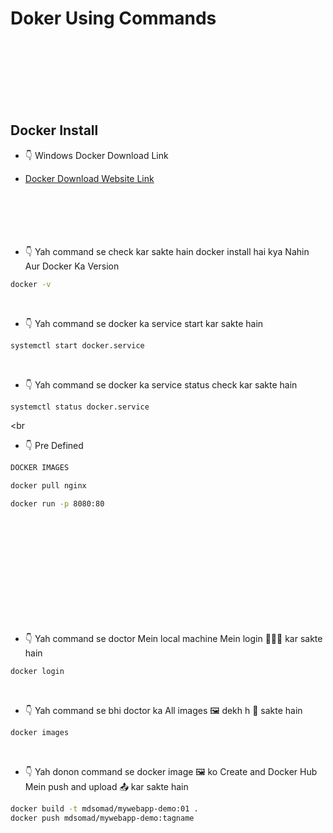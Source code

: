 # Doker Using Commands

<br/>
<br/>
<br/>
<br/>
<br/>
<br/>

## Docker Install

- 👇 Windows Docker Download Link
- [Docker Download Website Link](https://www.docker.com/products/docker-desktop/)
  <br/>
  <br/>
  <br/>
  <br/>
  <br/>
  <br/>

- 👇 Yah command se check kar sakte hain docker install hai kya Nahin Aur Docker Ka Version

```sh
docker -v
```

<br/>

- 👇 Yah command se docker ka service start kar sakte hain

```sh
systemctl start docker.service
```

<br/>

- 👇 Yah command se docker ka service status check kar sakte hain

```sh
systemctl status docker.service
```

<br
  
- 👇 Pre Defined

```sh
DOCKER IMAGES

docker pull nginx

docker run -p 8080:80
```

<br/>
<br/>
<br/>
<br/>
<br/>
<br/>
<br/>
<br/>
<br/>
<br/>

- 👇 Yah command se doctor Mein local machine Mein login 👤🔐🔑 kar sakte hain

```sh
docker login
```

<br/>

- 👇 Yah command se bhi doctor ka All images 🖼️ dekh h 👀 sakte hain

```sh
docker images
```

<br/>

- 👇 Yah donon command se docker image 🖼️ ko Create and Docker Hub Mein push and upload 📤 kar sakte hain

```sh
docker build -t mdsomad/mywebapp-demo:01 .
docker push mdsomad/mywebapp-demo:tagname
```


